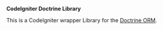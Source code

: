 **CodeIgniter Doctrine Library**

This is a CodeIgniter wrapper Library for the [Doctrine ORM](https://github.com/doctrine/doctrine2).